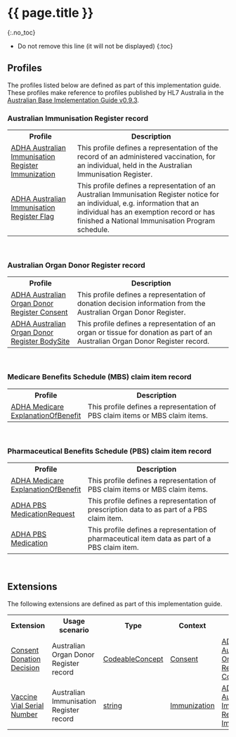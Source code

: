# {{ page.title }}
{:.no_toc}
<!-- TOC  the css styling for this is \pages\assets\css\project.css under 'markdown-toc'-->
* Do not remove this line (it will not be displayed)
{:toc}

## Profiles

The profiles listed below are defined as part of this implementation guide. These profiles make reference to profiles published by HL7 Australia in the [Australian Base Implementation Guide v0.9.3](http://hl7.org.au/fhir/2018Sep/index.html).

###  Australian Immunisation Register record

<table class="list" width="100%">
  <tbody>
   <col width="30%" />
   <col width="70%" />
  <tr>
     <th>Profile</th>
     <th>Description</th>
  </tr>
  <tr>
     <td><a href="StructureDefinition-immunization-air.html">ADHA Australian Immunisation Register Immunization</a></td>
     <td>This profile defines a representation of the record of an administered vaccination, for an individual, held in the Australian Immunisation Register.</td>
  </tr>
   <tr>
      <td><a href="StructureDefinition-flag-air-1.html">ADHA Australian Immunisation Register Flag</a></td>
      <td>This profile defines a representation of an Australian Immunisation Register notice for an individual, e.g. information that an individual has an exemption record or has finished a National Immunisation Program schedule.</td>
   </tr> 
 </tbody>   
</table>
<br/>

### Australian Organ Donor Register record

<table class="list" width="100%">
  <tbody>
     <col width="30%" />
     <col width="70%" />
     <tr>
       <th>Profile</th>
       <th>Description</th>
     </tr>
     <tr>
       <td><a href="StructureDefinition-consent-aodr.html">ADHA Australian Organ Donor Register Consent</a></td>
       <td>This profile defines a representation of donation decision information from the Australian Organ Donor Register.</td>
     </tr>
     <tr>
       <td><a href="StructureDefinition-bodysite-aodr.html">ADHA Australian Organ Donor Register BodySite</a></td>
       <td>This profile defines a representation of an organ or tissue for donation as part of an Australian Organ Donor Register record.</td>
     </tr>
  </tbody>
</table>
<br/>

###  Medicare Benefits Schedule (MBS) claim item record

<table class="list" width="100%">
   <tbody>
      <col width="30%" />
      <col width="70%" />
      <tr>
         <th>Profile</th>
         <th>Description</th>
      </tr>
      <tr>
         <td><a href="StructureDefinition-explanationofbenefit-medicare.html">ADHA Medicare ExplanationOfBenefit</a></td>
         <td>This profile defines a representation of PBS claim items or MBS claim items.</td>
      </tr>
 </tbody>
</table>
<br/>


###  Pharmaceutical Benefits Schedule (PBS) claim item record

<table class="list" width="100%">
   <tbody>
      <col width="30%" />
      <col width="70%" />
      <tr>
         <th>Profile</th>
         <th>Description</th>
      </tr>
      <tr>
         <td><a href="StructureDefinition-explanationofbenefit-medicare.html">ADHA Medicare ExplanationOfBenefit</a></td>
         <td>This profile defines a representation of PBS claim items or MBS claim items.</td>
      </tr>
      <tr>
         <td><a href="StructureDefinition-medicationrequest-pbs.html">ADHA PBS MedicationRequest</a></td>
         <td>This profile defines a representation of prescription data to as part of a PBS claim item.</td>
      </tr>
      <tr>
         <td><a href="StructureDefinition-medication-pbs.html">ADHA PBS Medication</a></td>
         <td>This profile defines a representation of pharmaceutical item data as part of a PBS claim item.</td>
      </tr>
 </tbody>
</table>
<br/>

##  Extensions

The following extensions are defined as part of this implementation guide.

<table class="list" width="100%">
    <tr>
        <th>Extension</th>
        <th>Usage scenario</th>
        <th>Type</th>
        <th>Context</th>
        <th>Profile context</th>
    </tr>
    <tr>
        <td><a href="StructureDefinition-extension-donationdecision.html">Consent Donation Decision</a></td>
        <td>Australian Organ Donor Register record</td>
        <td><a href="http://hl7.org/fhir/STU3/datatypes.html#CodeableConcept">CodeableConcept</a></td>
        <td><a href="http://hl7.org/fhir/STU3/Consent.html">Consent</a></td>
        <td><a href="StructureDefinition-consent-aodr.html">ADHA Australian Organ Donor Register Consent</a></td>
    </tr>
    <tr>
        <td><a href="StructureDefinition-vaccine-serial-number-1.html">Vaccine Vial Serial Number</a></td>
        <td>Australian Immunisation Register record</td>
        <td><a href="http://hl7.org/fhir/STU3/datatypes.html#string">string</a></td>
        <td><a href="http://hl7.org/fhir/STU3/immunization.html">Immunization</a></td>
        <td><a href="StructureDefinition-immunization-air.html">ADHA Australian Immunisation Register Immunization</a></td>
    </tr>
</table>


